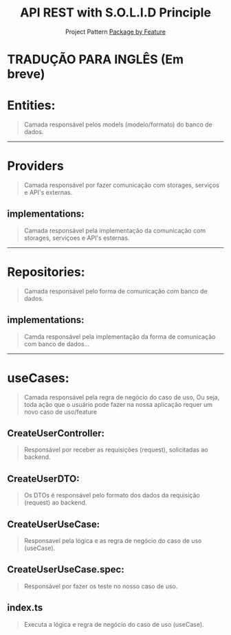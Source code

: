<h1 align="center">
  API REST with S.O.L.I.D Principle
</h1>

<p align="center">
  Project Pattern <a href="https://www.youtube.com/watch?v=vAV4Vy4jfkc&t=2466s">Package by Feature</a>
</p>


# TRADUÇÃO PARA INGLÊS (Em breve)

# Entities:
> Camada responsável pelos models (modelo/formato) do banco de dados.
---------------------------------------------------------------------------------------------------------

# Providers
> Camada responsável por fazer comunicação com storages, serviços e API's externas.
## implementations:
> Camada responsável pela implementação da comunicação com storages, serviçoes e API's esternas.

---------------------------------------------------------------------------------------------------------  
# Repositories:
> Camada responsável pelo forma de comunicação com banco de dados.
## implementations:
> Camda responsável pela implementação da forma de comunicação com banco de dados...

---------------------------------------------------------------------------------------------------------
# useCases:
> Camada responsável pela regra de negócio do caso de uso, Ou seja, toda ação que o usuário pode fazer na nossa aplicação requer um novo caso de uso/feature
## CreateUserController:
> Responsável por receber as requisições (request), solicitadas ao backend.
## CreateUserDTO:
> Os DTOs é responsável pelo formato dos dados da requisição (request) ao backend.
## CreateUserUseCase:
> Responsavel pela lógica e as regra de negócio do caso de uso (useCase).
## CreateUserUseCase.spec:
> Responsável por fazer os teste no nosso caso de uso.
## index.ts
> Executa a lógica e regra de negócio do caso de uso (useCase).
